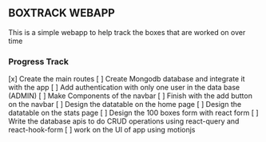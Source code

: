 
## BOXTRACK WEBAPP

This is a simple webapp to help track the boxes that are worked on over time

### Progress Track

[x] Create the main routes
[ ] Create Mongodb database and integrate it with the app
[ ] Add authentication with only one user in the data base (ADMIN)
[ ] Make Components of the navbar
[ ] Finish with the add button on the navbar
[ ] Design the datatable on the home page
[ ] Design the datatable on the stats page
[ ] Design the 100 boxes form with react form
[ ] Write the database apis to do CRUD operations using react-query and react-hook-form
[ ] work on the UI of app using motionjs
